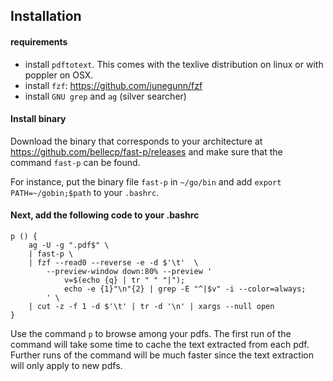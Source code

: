 ## Installation


#### requirements

- install ``pdftotext``. This comes with the texlive distribution on linux or with poppler on OSX.
- install ``fzf``: https://github.com/junegunn/fzf
- install ``GNU grep`` and ``ag`` (silver searcher)

#### Install binary

Download the binary that corresponds to your architecture at https://github.com/bellecp/fast-p/releases
and make sure that the command ``fast-p`` can be found.

For instance, put the binary file ``fast-p`` in ``~/go/bin`` and add
``export PATH=~/gobin;$path`` to your ``.bashrc``.

#### Next, add the following code to your .bashrc

```
p () {
    ag -U -g ".pdf$" \
    | fast-p \
    | fzf --read0 --reverse -e -d $'\t'  \
        --preview-window down:80% --preview '
            v=$(echo {q} | tr " " "|"); 
            echo -e {1}"\n"{2} | grep -E "^|$v" -i --color=always;
        ' \
    | cut -z -f 1 -d $'\t' | tr -d '\n' | xargs --null open
}

```


Use the command ``p`` to browse among your pdfs.
The first run of the command will take some time to cache the text extracted from each pdf. Further runs of the command will be much faster since the text extraction will only apply to new pdfs.
